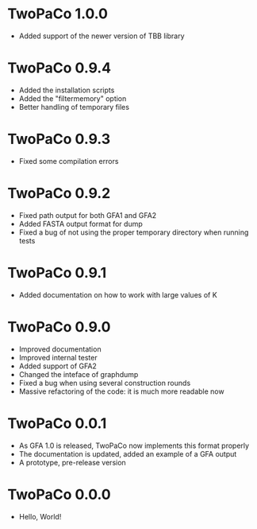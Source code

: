 TwoPaCo 1.0.0
=============
* Added support of the newer version of TBB library

TwoPaCo 0.9.4
=============
* Added the installation scripts
* Added the "filtermemory" option
* Better handling of temporary files

TwoPaCo 0.9.3
=============
* Fixed some compilation errors

TwoPaCo 0.9.2
=============
* Fixed path output for both GFA1 and GFA2
* Added FASTA output format for dump
* Fixed a bug of not using the proper temporary directory when running tests

TwoPaCo 0.9.1
=============
* Added documentation on how to work with large values of K

TwoPaCo 0.9.0
=============
* Improved documentation
* Improved internal tester
* Added support of GFA2
* Changed the inteface of graphdump
* Fixed a bug when using several construction rounds
* Massive refactoring of the code: it is much more readable now


TwoPaCo 0.0.1
=============
* As GFA 1.0 is released, TwoPaCo now implements this format properly
* The documentation is updated, added an example of a GFA output
* A prototype, pre-release version

TwoPaCo 0.0.0
=============
* Hello, World!
